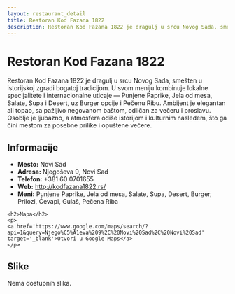```yaml
---
layout: restaurant_detail
title: Restoran Kod Fazana 1822
description: Restoran Kod Fazana 1822 je dragulj u srcu Novog Sada, smešten u istorijskoj zgradi bogatoj tradicijom. U svom meniju kombinuje lokalne specijalitete i internacionalne uticaje — Punjene Paprike, Jela od mesa, Salate, Supa i Desert, uz Burger opcije i Pečenu Ribu. Ambijent je elegantan ali topao, sa pažljivo negovanom baštom, odličan za večeru i proslavu. Osoblje je ljubazno, a atmosfera odiše istorijom i kulturnim nasleđem, što ga čini mestom za posebne prilike i opuštene večere.
---
```


# Restoran Kod Fazana 1822
<p class="description">Restoran Kod Fazana 1822 je dragulj u srcu Novog Sada, smešten u istorijskoj zgradi bogatoj tradicijom. U svom meniju kombinuje lokalne specijalitete i internacionalne uticaje — Punjene Paprike, Jela od mesa, Salate, Supa i Desert, uz Burger opcije i Pečenu Ribu. Ambijent je elegantan ali topao, sa pažljivo negovanom baštom, odličan za večeru i proslavu. Osoblje je ljubazno, a atmosfera odiše istorijom i kulturnim nasleđem, što ga čini mestom za posebne prilike i opuštene večere.</p>

<div class="left-column text-content">
    <h2>Informacije</h2>
    <ul>
        <li><strong>Mesto:</strong> Novi Sad</li>
        <li><strong>Adresa:</strong> Njegoševa 9, Novi Sad</li>
        <li><strong>Telefon:</strong> +381 60 0701655</li>
        <li><strong>Web:</strong> <a href='http://kodfazana1822.rs/' target='_blank'>http://kodfazana1822.rs/</a></li>
        <li><strong>Meni:</strong> Punjene Paprike, Jela od mesa, Salate, Supa, Desert, Burger, Prilozi, Ćevapi, Gulaš, Pečena Riba</li>
    </ul>

    <h2>Mapa</h2>
    <p>
    <a href='https://www.google.com/maps/search/?api=1&query=Njego%C5%A1eva%209%2C%20Novi%20Sad%2C%20Novi%20Sad' target='_blank'>Otvori u Google Maps</a>
    </p>
</div>

<div class="right-column">
    <h2>Slike</h2>
    <div class="images-grid">
<p>Nema dostupnih slika.</p>
    </div>
</div>